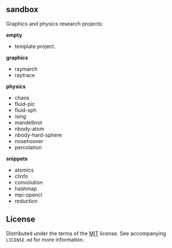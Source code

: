 ## sandbox

Graphics and physics research projects:

**empty**
 - template project.

**graphics**
 - raymarch
 - raytrace

**physics**
 - chaos
 - fluid-pic
 - fluid-sph
 - ising
 - mandelbrot
 - nbody-atom
 - nbody-hard-sphere
 - nosehoover
 - percolation

**snippets**
 - atomics
 - clinfo
 - convolution
 - hashmap
 - mpi-opencl
 - reduction

## License

Distributed under the terms of the [MIT](https://choosealicense.com/licenses/mit/) license. See  accompanying `LICENSE.md` for more information.
